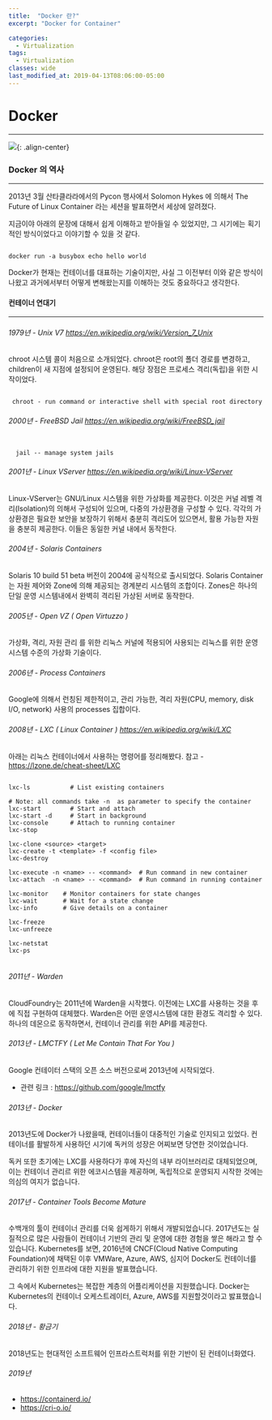 ```yaml
---
title:  "Docker 란?"
excerpt: "Docker for Container"

categories:
  - Virtualization
tags:
  - Virtualization 
classes: wide
last_modified_at: 2019-04-13T08:06:00-05:00
---
```


# Docker 

***

![](https://keepinmindsh.github.io/lines/assets/img/docker_logo.png){: .align-center}

### Docker 의 역사 

***

 2013년 3월 산타클라라에서의 Pycon 행사에서 Solomon Hykes 에 의해서 The Future of Linux Container 라는 세션을 발표하면서 세상에 알려졌다.  

 지금이야 아래의 문장에 대해서 쉽게 이해하고 받아들일 수 있었지만, 그 시기에는 획기적인 방식이었다고 이야기할 수 있을 것 같다. 

```shell
 
docker run -a busybox echo hello world

```

Docker가 현재는 컨테이너를 대표하는 기술이지만, 사실 그 이전부터 이와 같은 방식이 나왔고 과거에서부터 어떻게 변해왔는지를 이해하는 것도 중요하다고 생각한다. 

#### 컨테이너 연대기  

***

###### 1979년 - Unix V7 <https://en.wikipedia.org/wiki/Version_7_Unix>

  chroot 시스템 콜이 처음으로 소개되었다. chroot은 root의 폴더 경로를 변경하고, children이 새 지점에 설정되어 운영된다. 해당 장점은 프로세스 격리(독립)을 위한 시작이었다. 

```shell

 chroot - run command or interactive shell with special root directory

```


###### 2000년 - FreeBSD Jail <https://en.wikipedia.org/wiki/FreeBSD_jail>

```shell

  jail -- manage system jails 

```

###### 2001년 - Linux VServer  <https://en.wikipedia.org/wiki/Linux-VServer>

 Linux-VServer는 GNU/Linux 시스템을 위한 가상화를 제공한다. 이것은 커널 레벨 격리(Isolation)의 의해서 구성되어 있으며, 다중의 가상환경을 구성할 수 있다. 
 각각의 가상환경은 필요한 보안을 보장하기 위해서 충분히 격리도어 있으면서, 활용 가능한 자원을 충분히 제공한다. 이들은 동일한 커널 내에서 동작한다. 

###### 2004년 - Solaris Containers 

 Solaris 10 build 51 beta 버전이 2004에 공식적으로 출시되었다. Solaris Container는 자원 제어와 Zone에 의해 제공되는 경계분리 시스템의 조합이다. Zones은 하나의 단일 운영 시스템내에서 완벽히 격리된 가상된 서버로 동작한다. 

###### 2005년 - Open VZ ( Open Virtuzzo )

 가상화, 격리, 자원 관리 를 위한 리눅스 커널에 적용되어 사용되는 리눅스를 위한 운영 시스템 수준의 가상화 기술이다. 

###### 2006년 - Process Containers 

 Google에 의해서 런칭된 제한적이고, 관리 가능한, 격리 자원(CPU, memory, disk I/O, network) 사용의 processes 집합이다. 

###### 2008년 - LXC ( Linux Container ) <https://en.wikipedia.org/wiki/LXC>

 아래는 리눅스 컨테이너에서 사용하는 명령어를 정리해봤다. 참고 - <https://lzone.de/cheat-sheet/LXC>

```shell

lxc-ls           # List existing containers

# Note: all commands take -n  as parameter to specify the container 
lxc-start        # Start and attach
lxc-start -d     # Start in background
lxc-console      # Attach to running container
lxc-stop

lxc-clone <source> <target>
lxc-create -t <template> -f <config file>
lxc-destroy

lxc-execute -n <name> -- <command>  # Run command in new container
lxc-attach  -n <name> -- <command>  # Run command in running container

lxc-monitor    # Monitor containers for state changes
lxc-wait       # Wait for a state change
lxc-info       # Give details on a container

lxc-freeze
lxc-unfreeze

lxc-netstat
lxc-ps


```

###### 2011년 - Warden

 CloudFoundry는 2011년에 Warden을 시작했다. 이전에는 LXC를 사용하는 것을 후에 직접 구현하여 대체했다. Warden은 어떤 운영시스템에 대한 환경도 격리할 수 있다. 하나의 데몬으로 동작하면서, 컨테이너 관리를 위한 API를 제공한다. 

###### 2013년 - LMCTFY ( Let Me Contain That For You )

Google 컨테이터 스택의 오픈 소스 버전으로써 2013년에 시작되었다. 

- 관련 링크 : <https://github.com/google/lmctfy>

###### 2013년 - Docker 

2013년도에 Docker가 나왔을때, 컨테이너들이 대중적인 기술로 인지되고 있었다. 컨테이너를 활발하게 사용하던 시기에 독커의 성장은 어찌보면 당연한 것이었습니다. 

독커 또한 초기에는 LXC를 사용하다가 후에 자신의 내부 라이브러리로 대체되었으며, 이는 컨테이너 관리르 위한 에코시스템을 제공하며, 독립적으로 운영되지 시작한 것에는 의심의 여지가 없습니다. 

###### 2017년 - Container Tools Become Mature 

수백개의 툴이 컨테이너 관리를 더욱 쉽게하기 위해서 개발되었습니다. 2017년도는 실질적으로 많은 사람들이 컨테이너 기반의 관리 및 운영에 대한 경험을 쌓은 
해라고 할 수 있습니다. Kubernetes를 보면, 2016년에 CNCF(Cloud Native Computing Foundation)에 채택된 이후 VMWare, Azure, AWS, 심지어 Docker도 컨테이너를 관리하기 위한 인프라에 대한 지원을 발표했습니다. 

그 속에서 Kubernetes는 복잡한 계층의 어플리케이션을 지원했습니다. Docker는 Kubernetes의 컨테이너 오케스트레이터, Azure, AWS를 지원할것이라고 밣표했습니다. 

###### 2018년 - 황금기

2018년도는 현대적인 소프트웨어 인프라스트럭처를 위한 기반이 된 컨테이너화였다. 

###### 2019년 

- https://containerd.io/
- https://cri-o.io/
